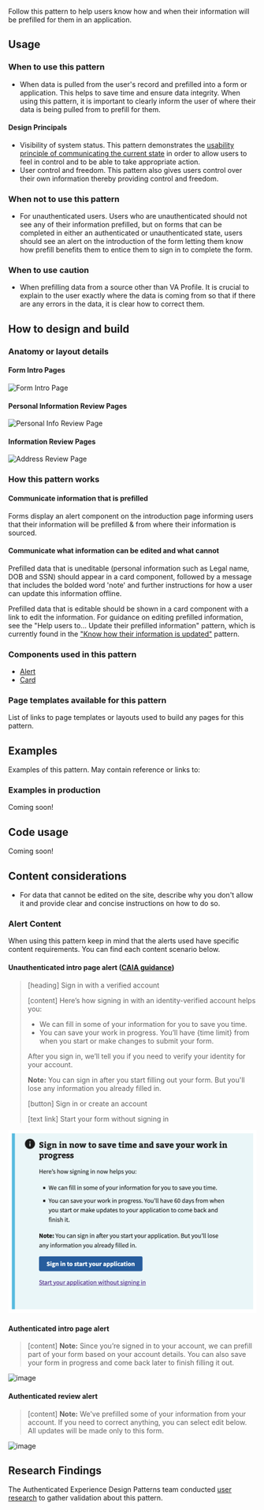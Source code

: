 
Follow this pattern to help users know how and when their information will be prefilled for them in an application. 

## Usage

### When to use this pattern

- When data is pulled from the user's record and prefilled into a form or application. This helps to save time and ensure data integrity. When using this pattern, it is important to clearly inform the user of where their data is being pulled from to prefill for them.

#### Design Principals
- Visibility of system status. This pattern demonstrates the [usability principle of communicating the current state](https://www.nngroup.com/articles/visibility-system-status/) in order to allow users to feel in control and to be able to take appropriate action.
- User control and freedom. This pattern also gives users control over their own information thereby providing control and freedom.

### When not to use this pattern

- For unauthenticated users. Users who are unauthenticated should not see any of their information prefilled, but on forms that can be completed in either an authenticated or unauthenticated state, users should see an alert on the introduction of the form letting them know how prefill benefits them to entice them to sign in to complete the form.

### When to use caution

- When prefilling data from a source other than VA Profile. It is crucial to explain to the user exactly where the data is coming from so that if there are any errors in the data, it is clear how to correct them. 

## How to design and build

### Anatomy or layout details
#### Form Intro Pages
![Form Intro Page](https://github.com/user-attachments/assets/96117070-4a9e-4755-9fc5-2c305a1e76bd)

#### Personal Information Review Pages
![Personal Info Review Page](https://github.com/user-attachments/assets/1c122b34-1cc3-48c8-b6b4-2950a7dc692c)

#### Information Review Pages
![Address Review Page](https://github.com/user-attachments/assets/ccd68305-e4a6-46f9-ab6c-5665c1eee3d7)

### How this pattern works

#### Communicate information that is prefilled
Forms display an alert component on the introduction page informing users that their information will be prefilled & from where their information is sourced. 

#### Communicate what information can be edited and what cannot
Prefilled data that is uneditable (personal information such as Legal name, DOB and SSN) should appear in a card component, followed by a message that includes the bolded word 'note' and further instructions for how a user can update this information offline.

Prefilled data that is editable should be shown in a card component with a link to edit the information. For guidance on editing prefilled information, see the "Help users to... Update their prefilled information" pattern, which is currently found in the ["Know how their information is updated"](https://design.va.gov/patterns/help-users-to/know-how-their-information-is-updated) pattern. 


### Components used in this pattern

- [Alert](https://design.va.gov/components/alert/)
- [Card](https://design.va.gov/components/card)


### Page templates available for this pattern

List of links to page templates or layouts used to build any pages for this pattern.

## Examples
 
Examples of this pattern. May contain reference or links to:

### Examples in production
Coming soon!

## Code usage
Coming soon!


## Content considerations
- For data that cannot be edited on the site, describe why you don't allow it and provide clear and concise instructions on how to do so.

### Alert Content
When using this pattern keep in mind that the alerts used have specific content requirements. You can find each content scenario below. 

#### Unauthenticated intro page alert ([CAIA guidance](https://github.com/department-of-veterans-affairs/va.gov-team/blob/master/products/content/content-patterns-and-standards/sign-in-alerts.md))
> [heading] Sign in with a verified account
> 
> [content] Here’s how signing in with an identity-verified account helps you:
> - We can fill in some of your information for you to save you time.
> - You can save your work in progress. You’ll have {time limit} from when you start or make changes to submit your form.
> 
> After you sign in, we’ll tell you if you need to verify your identity for your account.
> 
> **Note:** You can sign in after you start filling out your form. But you'll lose any information you already filled in.
> 
> [button] Sign in or create an account
> 
> [text link] Start your form without signing in

 ![image](https://github.com/department-of-veterans-affairs/va.gov-team/blob/master/products/authenticated-patterns/Design%20and%20Research/2024-09%20Research%20Initiative%202%20-%20Update%20Prefill/Images/Unauthenticated%20Alert.png)


#### Authenticated intro page alert
> [content] **Note:** Since you’re signed in to your account, we can prefill part of your form based on your account details. You can also save your form in progress and come back later to finish filling it out.

![image](https://github.com/user-attachments/assets/a279e845-aaa9-4373-bda0-932de3d3e2aa)


#### Authenticated review alert
> [content] **Note:** We've prefilled some of your information from your account. If you need to correct anything, you can select edit below. All updates will be made only to this form.
> 
![image](https://github.com/user-attachments/assets/36b4acb4-be99-49cd-8bd6-536d8ef7db8e)



## Research Findings

The Authenticated Experience Design Patterns team conducted [user research](https://github.com/department-of-veterans-affairs/va.gov-team/tree/master/products/authenticated-patterns/Design%20and%20Research/2024-07-Research%20Initiative-One-Prefill) to gather validation about this pattern.
